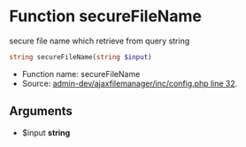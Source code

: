 Function secureFileName
===========================

secure file name which retrieve from query string



```php
string secureFileName(string $input)
```

* Function name: secureFileName
* Source: [admin-dev/ajaxfilemanager/inc/config.php line 32](https://github.com/PrestaShop/PrestaShop/blob/1.5.6.2/admin-dev/ajaxfilemanager/inc/config.php#L32).

Arguments
---------

* $input **string**

